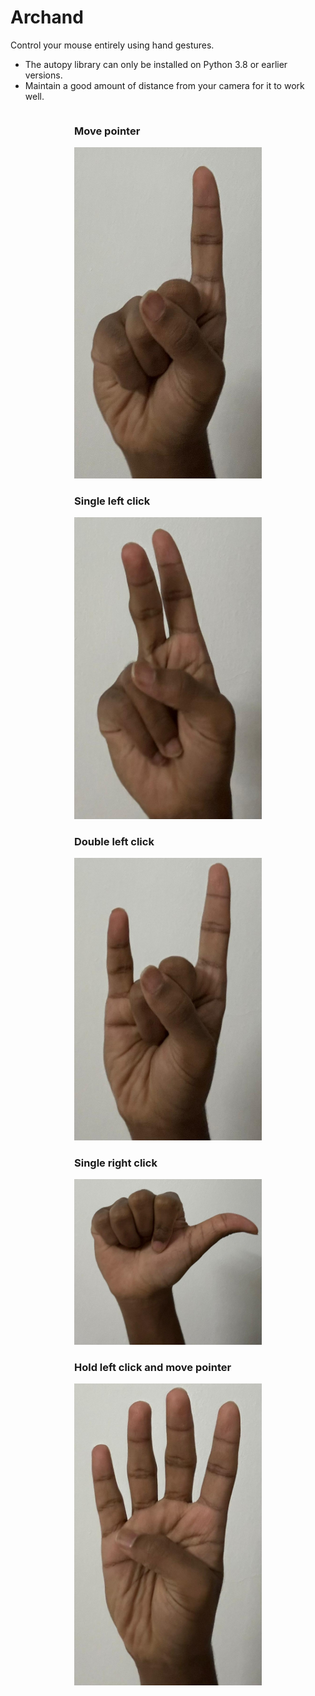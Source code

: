 # Archand
Control your mouse entirely using hand gestures.

- The autopy library can only be installed on Python 3.8 or earlier versions.
- Maintain a good amount of distance from your camera for it to work well.

<div style="display: flex; flex-wrap: wrap; justify-content: space-around;">
    <div>
        <h3>Move pointer</h3>
        <img src="move%20pointer.jpg" alt="Move pointer" width="300"/>
    </div>
    <div>
        <h3>Single left click</h3>
        <img src="single%20left%20click.jpg" alt="Single left click" width="300"/>
    </div>
    <div>
        <h3>Double left click</h3>
        <img src="double%20left%20click.jpg" alt="Double left click" width="300"/>
    </div>
    <div>
        <h3>Single right click</h3>
        <img src="single%20right%20click.jpg" alt="Single right click" width="300"/>
    </div>
    <div>
        <h3>Hold left click and move pointer</h3>
        <img src="Hold%20left%20click%20and%20move%20pointer.jpg" alt="Hold left click and move pointer" width="300"/>
    </div>
</div>
